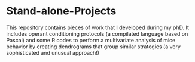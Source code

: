 # Stand-alone-Projects
 This repository contains pieces of work that I developed during my phD.
 It includes operant conditioning protocols (a compilated language based on Pascal)
 and some R codes to perform a multivariate analysis of mice behavior by creating dendrograms that group similar strategies (a very sophisticated and unusual approach!)

